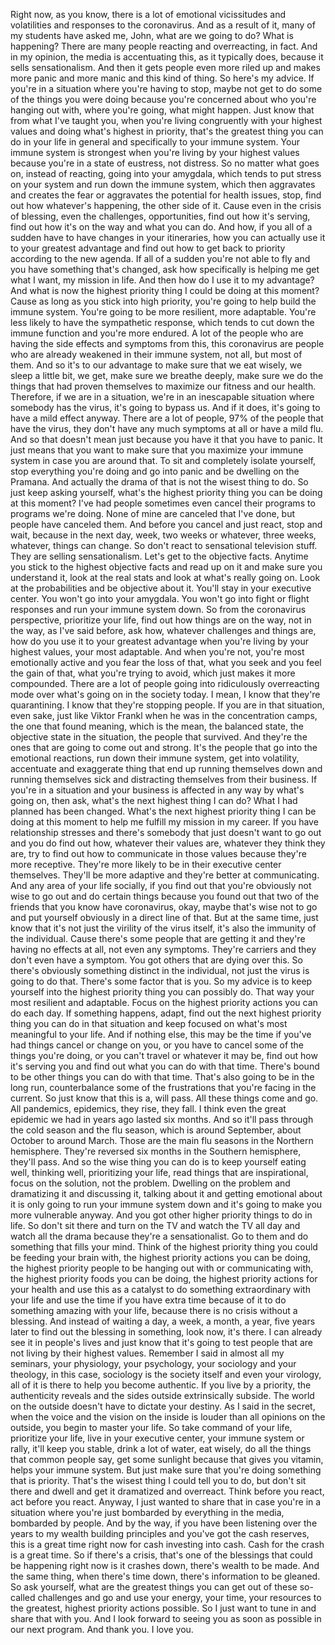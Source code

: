  Right now, as you know, there is a lot of emotional vicissitudes and volatilities and responses to the coronavirus. And as a result of it, many of my students have asked me, John, what are we going to do? What is happening? There are many people reacting and overreacting, in fact. And in my opinion, the media is accentuating this, as it typically does, because it sells sensationalism. And then it gets people even more riled up and makes more panic and more manic and this kind of thing. So here's my advice. If you're in a situation where you're having to stop, maybe not get to do some of the things you were doing because you're concerned about who you're hanging out with, where you're going, what might happen. Just know that from what I've taught you, when you're living congruently with your highest values and doing what's highest in priority, that's the greatest thing you can do in your life in general and specifically to your immune system. Your immune system is strongest when you're living by your highest values because you're in a state of eustress, not distress. So no matter what goes on, instead of reacting, going into your amygdala, which tends to put stress on your system and run down the immune system, which then aggravates and creates the fear or aggravates the potential for health issues, stop, find out how whatever's happening, the other side of it. Cause even in the crisis of blessing, even the challenges, opportunities, find out how it's serving, find out how it's on the way and what you can do. And how, if you all of a sudden have to have changes in your itineraries, how you can actually use it to your greatest advantage and find out how to get back to priority according to the new agenda. If all of a sudden you're not able to fly and you have something that's changed, ask how specifically is helping me get what I want, my mission in life. And then how do I use it to my advantage? And what is now the highest priority thing I could be doing at this moment? Cause as long as you stick into high priority, you're going to help build the immune system. You're going to be more resilient, more adaptable. You're less likely to have the sympathetic response, which tends to cut down the immune function and you're more endured. A lot of the people who are having the side effects and symptoms from this, this coronavirus are people who are already weakened in their immune system, not all, but most of them. And so it's to our advantage to make sure that we eat wisely, we sleep a little bit, we get, make sure we breathe deeply, make sure we do the things that had proven themselves to maximize our fitness and our health. Therefore, if we are in a situation, we're in an inescapable situation where somebody has the virus, it's going to bypass us. And if it does, it's going to have a mild effect anyway. There are a lot of people, 97% of the people that have the virus, they don't have any much symptoms at all or have a mild flu. And so that doesn't mean just because you have it that you have to panic. It just means that you want to make sure that you maximize your immune system in case you are around that. To sit and completely isolate yourself, stop everything you're doing and go into panic and be dwelling on the Pramana. And actually the drama of that is not the wisest thing to do. So just keep asking yourself, what's the highest priority thing you can be doing at this moment? I've had people sometimes even cancel their programs to programs we're doing. None of mine are canceled that I've done, but people have canceled them. And before you cancel and just react, stop and wait, because in the next day, week, two weeks or whatever, three weeks, whatever, things can change. So don't react to sensational television stuff. They are selling sensationalism. Let's get to the objective facts. Anytime you stick to the highest objective facts and read up on it and make sure you understand it, look at the real stats and look at what's really going on. Look at the probabilities and be objective about it. You'll stay in your executive center. You won't go into your amygdala. You won't go into fight or flight responses and run your immune system down. So from the coronavirus perspective, prioritize your life, find out how things are on the way, not in the way, as I've said before, ask how, whatever challenges and things are, how do you use it to your greatest advantage when you're living by your highest values, your most adaptable. And when you're not, you're most emotionally active and you fear the loss of that, what you seek and you feel the gain of that, what you're trying to avoid, which just makes it more compounded. There are a lot of people going into ridiculously overreacting mode over what's going on in the society today. I mean, I know that they're quarantining. I know that they're stopping people. If you are in that situation, even sake, just like Viktor Frankl when he was in the concentration camps, the one that found meaning, which is the mean, the balanced state, the objective state in the situation, the people that survived. And they're the ones that are going to come out and strong. It's the people that go into the emotional reactions, run down their immune system, get into volatility, accentuate and exaggerate thing that end up running themselves down and running themselves sick and distracting themselves from their business. If you're in a situation and your business is affected in any way by what's going on, then ask, what's the next highest thing I can do? What I had planned has been changed. What's the next highest priority thing I can be doing at this moment to help me fulfill my mission in my career. If you have relationship stresses and there's somebody that just doesn't want to go out and you do find out how, whatever their values are, whatever they think they are, try to find out how to communicate in those values because they're more receptive. They're more likely to be in their executive center themselves. They'll be more adaptive and they're better at communicating. And any area of your life socially, if you find out that you're obviously not wise to go out and do certain things because you found out that two of the friends that you know have coronavirus, okay, maybe that's wise not to go and put yourself obviously in a direct line of that. But at the same time, just know that it's not just the virility of the virus itself, it's also the immunity of the individual. Cause there's some people that are getting it and they're having no effects at all, not even any symptoms. They're carriers and they don't even have a symptom. You got others that are dying over this. So there's obviously something distinct in the individual, not just the virus is going to do that. There's some factor that is you. So my advice is to keep yourself into the highest priority thing you can possibly do. That way your most resilient and adaptable. Focus on the highest priority actions you can do each day. If something happens, adapt, find out the next highest priority thing you can do in that situation and keep focused on what's most meaningful to your life. And if nothing else, this may be the time if you've had things cancel or change on you, or you have to cancel some of the things you're doing, or you can't travel or whatever it may be, find out how it's serving you and find out what you can do with that time. There's bound to be other things you can do with that time. That's also going to be in the long run, counterbalance some of the frustrations that you're facing in the current. So just know that this is a, will pass. All these things come and go. All pandemics, epidemics, they rise, they fall. I think even the great epidemic we had in years ago lasted six months. And so it'll pass through the cold season and the flu season, which is around September, about October to around March. Those are the main flu seasons in the Northern hemisphere. They're reversed six months in the Southern hemisphere, they'll pass. And so the wise thing you can do is to keep yourself eating well, thinking well, prioritizing your life, read things that are inspirational, focus on the solution, not the problem. Dwelling on the problem and dramatizing it and discussing it, talking about it and getting emotional about it is only going to run your immune system down and it's going to make you more vulnerable anyway. And you got other higher priority things to do in life. So don't sit there and turn on the TV and watch the TV all day and watch all the drama because they're a sensationalist. Go to them and do something that fills your mind. Think of the highest priority thing you could be feeding your brain with, the highest priority actions you can be doing, the highest priority people to be hanging out with or communicating with, the highest priority foods you can be doing, the highest priority actions for your health and use this as a catalyst to do something extraordinary with your life and use the time if you have extra time because of it to do something amazing with your life, because there is no crisis without a blessing. And instead of waiting a day, a week, a month, a year, five years later to find out the blessing in something, look now, it's there. I can already see it in people's lives and just know that it's going to test people that are not living by their highest values. Remember I said in almost all my seminars, your physiology, your psychology, your sociology and your theology, in this case, sociology is the society itself and even your virology, all of it is there to help you become authentic. If you live by a priority, the authenticity reveals and the sides outside extrinsically subside. The world on the outside doesn't have to dictate your destiny. As I said in the secret, when the voice and the vision on the inside is louder than all opinions on the outside, you begin to master your life. So take command of your life, prioritize your life, live in your executive center, your immune system or rally, it'll keep you stable, drink a lot of water, eat wisely, do all the things that common people say, get some sunlight because that gives you vitamin, helps your immune system. But just make sure that you're doing something that is priority. That's the wisest thing I could tell you to do, but don't sit there and dwell and get it dramatized and overreact. Think before you react, act before you react. Anyway, I just wanted to share that in case you're in a situation where you're just bombarded by everything in the media, bombarded by people. And by the way, if you have been listening over the years to my wealth building principles and you've got the cash reserves, this is a great time right now for cash investing into cash. Cash for the crash is a great time. So if there's a crisis, that's one of the blessings that could be happening right now is it crashes down, there's wealth to be made. And the same thing, when there's time down, there's information to be gleaned. So ask yourself, what are the greatest things you can get out of these so-called challenges and go and use your energy, your time, your resources to the greatest, highest priority actions possible. So I just want to tune in and share that with you. And I look forward to seeing you as soon as possible in our next program. And thank you. I love you.